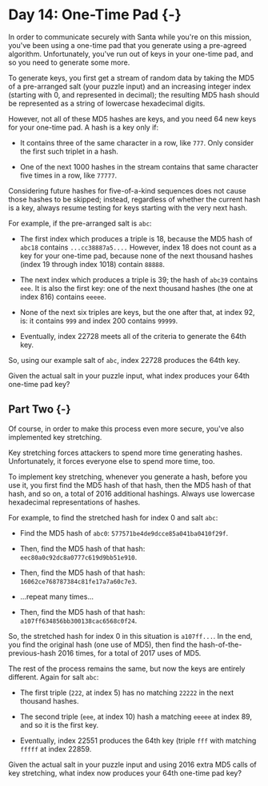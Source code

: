 # Day 14: One-Time Pad {-}

In order to communicate securely with Santa while you're on this mission, you've
been using a one-time pad that you generate using a pre-agreed algorithm.
Unfortunately, you've run out of keys in your one-time pad, and so you need to
generate some more.

To generate keys, you first get a stream of random data by taking the MD5 of a
pre-arranged salt (your puzzle input) and an increasing integer index (starting
with 0, and represented in decimal); the resulting MD5 hash should be
represented as a string of lowercase hexadecimal digits.

However, not all of these MD5 hashes are keys, and you need 64 new keys for your
one-time pad. A hash is a key only if:

+ It contains three of the same character in a row, like `777`. Only consider the
  first such triplet in a hash.

+ One of the next 1000 hashes in the stream contains that same character five
  times in a row, like `77777`.

Considering future hashes for five-of-a-kind sequences does not cause those
hashes to be skipped; instead, regardless of whether the current hash is a key,
always resume testing for keys starting with the very next hash.

For example, if the pre-arranged salt is `abc`:

+ The first index which produces a triple is 18, because the MD5 hash of `abc18`
  contains `...cc38887a5....` However, index 18 does not count as a key for your
  one-time pad, because none of the next thousand hashes
  (index 19 through index 1018) contain `88888`.

+ The next index which produces a triple is 39; the hash of `abc39` contains
  `eee`. It is also the first key: one of the next thousand hashes (the one at
  index 816) contains `eeeee`.

+ None of the next six triples are keys, but the one after that, at index 92,
  is: it contains `999` and index 200 contains `99999`.

+ Eventually, index 22728 meets all of the criteria to generate the 64th key.

So, using our example salt of `abc`, index 22728 produces the 64th key.

Given the actual salt in your puzzle input, what index produces your 64th
one-time pad key?

## Part Two {-}

Of course, in order to make this process even more secure, you've also
implemented key stretching.

Key stretching forces attackers to spend more time generating
hashes. Unfortunately, it forces everyone else to spend more time, too.

To implement key stretching, whenever you generate a hash, before you use it,
you first find the MD5 hash of that hash, then the MD5 hash of that hash, and so
on, a total of 2016 additional hashings. Always use lowercase hexadecimal
representations of hashes.

For example, to find the stretched hash for index 0 and salt `abc`:

+ Find the MD5 hash of `abc0`: `577571be4de9dcce85a041ba0410f29f`.

+ Then, find the MD5 hash of that hash: `eec80a0c92dc8a0777c619d9bb51e910`.

+ Then, find the MD5 hash of that hash: `16062ce768787384c81fe17a7a60c7e3`.

+ ...repeat many times...

+ Then, find the MD5 hash of that hash: `a107ff634856bb300138cac6568c0f24`.

So, the stretched hash for index 0 in this situation is `a107ff...`. In the end,
you find the original hash (one use of MD5), then find the
hash-of-the-previous-hash 2016 times, for a total of 2017 uses of MD5.

The rest of the process remains the same, but now the keys are entirely
different. Again for salt `abc`:

+ The first triple (`222`, at index 5) has no matching `22222` in the next
  thousand hashes.

+ The second triple (`eee`, at index 10) hash a matching `eeeee` at index 89,
  and so it is the first key.

+ Eventually, index 22551 produces the 64th key (triple `fff` with matching
  `fffff` at index 22859.

Given the actual salt in your puzzle input and using 2016 extra MD5 calls of key
stretching, what index now produces your 64th one-time pad key?

